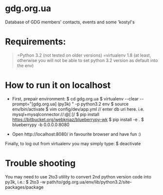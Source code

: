 gdg.org.ua
==========

Database of GDG members' contacts, events and some 'kostyl's

# Requirements:
>=Python 3.2 (not tested on older versions)
>=virtualenv 1.8 (at least, otherwise you will not be able to set python 3.2 version as default into the env)

# How to run it on localhost

* First, prepair environment:
    $ cd gdg.org.ua
    $ virtualenv --clear --prompt="[gdg.org.ua] (py3k)
    " -p python3.2 env
    $ source env/bin/activate
    $ vim config/dev/app.yml
        // enter db uri here. i.e. mysql+mysqlconnector://<username>:<userpassword>@<dbhost>[:<dbport>]/<dbname>
    $ pip install https://bitbucket.org/webknjaz/blueberrypy-wk
    $ pip install -e .
    $ blueberrypy -b 0.0.0.0:8080

* Open http://localhost:8080/ in favourite browser and have fun :)

Finally, to log out from virtualenv you may simply type:
    $ deactivate

# Trouble shooting

You may need to use 2to3 utility to convert 2nd python version code into py3k, i.e.:
    $ 2to3 -w path/to/gdg.org.ua/env/lib/python3.2/site-packages/package
